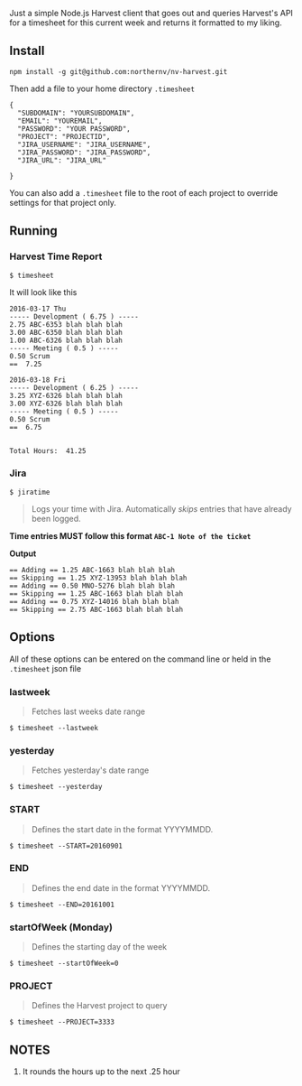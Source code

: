 Just a simple Node.js Harvest client that goes out and queries Harvest's API for a timesheet for this current week and returns it formatted to my liking.

## Install

`npm install -g git@github.com:northernv/nv-harvest.git`

Then add a file to your home directory `.timesheet`

```
{
  "SUBDOMAIN": "YOURSUBDOMAIN",
  "EMAIL": "YOUREMAIL",
  "PASSWORD": "YOUR PASSWORD",
  "PROJECT": "PROJECTID",
  "JIRA_USERNAME": "JIRA_USERNAME",
  "JIRA_PASSWORD": "JIRA_PASSWORD",
  "JIRA_URL": "JIRA_URL"

}
```

You can also add a `.timesheet` file to the root of each project to override settings for that project only.

## Running

### Harvest Time Report

`$ timesheet`

It will look like this

```
2016-03-17 Thu
----- Development ( 6.75 ) -----
2.75 ABC-6353 blah blah blah
3.00 ABC-6350 blah blah blah
1.00 ABC-6326 blah blah blah
----- Meeting ( 0.5 ) -----
0.50 Scrum
==  7.25

2016-03-18 Fri
----- Development ( 6.25 ) -----
3.25 XYZ-6326 blah blah blah
3.00 XYZ-6326 blah blah blah
----- Meeting ( 0.5 ) -----
0.50 Scrum
==  6.75


Total Hours:  41.25
```

### Jira

`$ jiratime`

> Logs your time with Jira. Automatically _skips_ entries that have already been logged.

**Time entries MUST follow this format `ABC-1 Note of the ticket`**

**Output**
```
== Adding == 1.25 ABC-1663 blah blah blah
== Skipping == 1.25 XYZ-13953 blah blah blah
== Adding == 0.50 MNO-5276 blah blah blah
== Skipping == 1.25 ABC-1663 blah blah blah
== Adding == 0.75 XYZ-14016 blah blah blah
== Skipping == 2.75 ABC-1663 blah blah blah
```

## Options

All of these options can be entered on the command line or held in the `.timesheet` json file

### lastweek
> Fetches last weeks date range

```
$ timesheet --lastweek
```

### yesterday
> Fetches yesterday's date range

```
$ timesheet --yesterday
```

### START
> Defines the start date in the format YYYYMMDD.

```
$ timesheet --START=20160901
```

### END
> Defines the end date in the format YYYYMMDD.

```
$ timesheet --END=20161001
```

### startOfWeek (Monday)
> Defines the starting day of the week
```
$ timesheet --startOfWeek=0
```

### PROJECT
> Defines the Harvest project to query
```
$ timesheet --PROJECT=3333
```

## NOTES

1. It rounds the hours up to the next .25 hour
